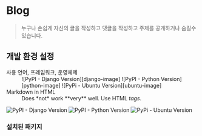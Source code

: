 # Blog

> 누구나 손쉽게 자신의 글을 작성하고 댓글을 작성하고 주제를 공개하거나 숨길수 있습니다.


## 개발 환경 설정

<dl>
  <dt>사용 언어, 프레임워크, 운영체제 </dt>
  <dd>![PyPI - Django Version][django-image]
![PyPI - Python Version][python-image]
![PyPi - Ubuntu Version][ubuntu-image]</dd>

  <dt>Markdown in HTML</dt>
  <dd>Does *not* work **very** well. Use HTML <em>tags</em>.</dd>
</dl>

![PyPI - Django Version][django-image]
![PyPI - Python Version][python-image]
![PyPi - Ubuntu Version][ubuntu-image]

### 설치된 패키지


<!-- Markdown link & img dfn's -->
[django-image]: https://img.shields.io/badge/django-2.1-blue.svg
[python-image]: https://img.shields.io/badge/python-3.6-blue.svg
[ubuntu-image]: https://img.shields.io/badge/ubuntu-18.04-orange.svg
